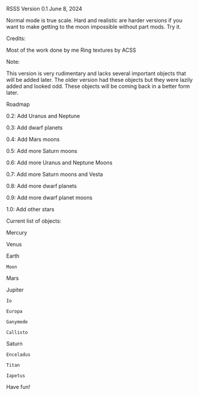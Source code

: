 RSSS Version 0.1
June 8, 2024


Normal mode is true scale. Hard and realistic are harder versions if you want to make getting to the moon impossible without part mods. Try it.


Credits:


Most of the work done by me
Ring textures by ACSS


Note:


This version is very rudimentary and lacks several important objects that will be added later. The older version had these objects but they were lazily added and looked odd. These objects will be coming back in a better form later.


Roadmap


0.2: Add Uranus and Neptune

0.3: Add dwarf planets

0.4: Add Mars moons

0.5: Add more Saturn moons

0.6: Add more Uranus and Neptune Moons

0.7: Add more Saturn moons and Vesta

0.8: Add more dwarf planets

0.9: Add more dwarf planet moons

1.0: Add other stars

Current list of objects:

Mercury

Venus

Earth

	Moon
 
Mars

Jupiter

	Io
 
	Europa
 
	Ganymede
 
	Callisto
 
Saturn

	Enceladus
 
	Titan
 
	Iapetus
 

Have fun!
